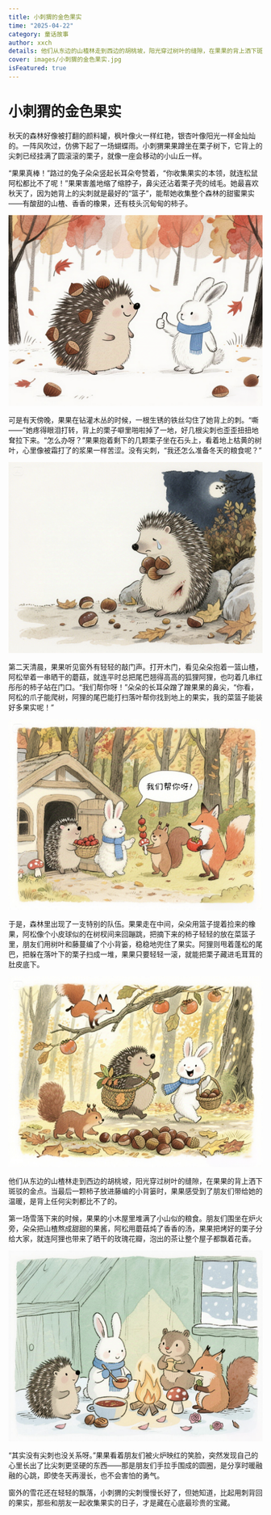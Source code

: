 ```yaml
---
title: 小刺猬的金色果实
time: "2025-04-22"
category: 童话故事
author: xxch
details: 他们从东边的山楂林走到西边的胡桃坡，阳光穿过树叶的缝隙，在果果的背上洒下斑驳的金点。当最后一颗柿子放进藤编的小背篓时，果果感受到了朋友们带给她的温暖，是背上任何尖刺都比不了的。
cover: images/小刺猬的金色果实.jpg
isFeatured: true
---
```


# 小刺猬的金色果实

秋天的森林好像被打翻的颜料罐，枫叶像火一样红艳，银杏叶像阳光一样金灿灿的。一阵风吹过，仿佛下起了一场蝴蝶雨。小刺猬果果蹲坐在栗子树下，它背上的尖刺已经挂满了圆滚滚的栗子，就像一座会移动的小山丘一样。

“果果真棒！”路过的兔子朵朵竖起长耳朵夸赞着，“你收集果实的本领，就连松鼠阿松都比不了呢！”果果害羞地缩了缩脖子，鼻尖还沾着栗子壳的绒毛。她最喜欢秋天了，因为她背上的尖刺就是最好的“篮子”，能帮她收集整个森林的甜蜜果实——有酸甜的山楂、香香的橡果，还有枝头沉甸甸的柿子。

![](./public/images/小刺猬的金色果实01.png)

可是有天傍晚，果果在钻灌木丛的时候，一根生锈的铁丝勾住了她背上的刺。“嘶——”她疼得眼泪打转，背上的栗子噼里啪啦掉了一地，好几根尖刺也歪歪扭扭地耷拉下来。“怎么办呀？”果果抱着剩下的几颗栗子坐在石头上，看着地上枯黄的树叶，心里像被霜打了的浆果一样苦涩。没有尖刺，“我还怎么准备冬天的粮食呢？”

![](./public/images/小刺猬的金色果实02.jpg)

第二天清晨，果果听见窗外有轻轻的敲门声。打开木门，看见朵朵抱着一篮山楂，阿松举着一串晒干的蘑菇，就连平时总把尾巴翘得高高的狐狸阿狸，也叼着几串红彤彤的柿子站在门口。“我们帮你呀！”朵朵的长耳朵蹭了蹭果果的鼻尖，“你看，阿松的爪子能爬树，阿狸的尾巴能打扫落叶帮你找到地上的果实，我的菜篮子能装好多果实呢！”

![](./public/images/小刺猬的金色果实03.jpg)

于是，森林里出现了一支特别的队伍。果果走在中间，朵朵用篮子提着捡来的橡果，阿松像个小皮球似的在树杈间来回蹦跳，把摘下来的柿子轻轻的放在菜篮子里，朋友们用树叶和藤蔓编了个小背篓，稳稳地兜住了果实。阿狸则甩着蓬松的尾巴，把躲在落叶下的栗子扫成一堆，果果只要轻轻一滚，就能把栗子藏进毛茸茸的肚皮底下。

![](./public/images/小刺猬的金色果实04.jpg)

他们从东边的山楂林走到西边的胡桃坡，阳光穿过树叶的缝隙，在果果的背上洒下斑驳的金点。当最后一颗柿子放进藤编的小背篓时，果果感受到了朋友们带给她的温暖，是背上任何尖刺都比不了的。

第一场雪落下来的时候，果果的小木屋里堆满了小山似的粮食。朋友们围坐在炉火旁，朵朵把山楂熬成甜甜的果酱，阿松用蘑菇炖了香香的汤，果果把烤好的栗子分给大家，就连阿狸也带来了晒干的玫瑰花瓣，泡出的茶让整个屋子都飘着花香。

![](./public/images/小刺猬的金色果实05.png)

“其实没有尖刺也没关系呀。”果果看着朋友们被火炉映红的笑脸，突然发现自己的心里长出了比尖刺更坚硬的东西——那是朋友们手拉手围成的圆圈，是分享时暖融融的心跳，即使冬天再漫长，也不会害怕的勇气。

窗外的雪花还在轻轻的飘落，小刺猬的尖刺慢慢长好了，但她知道，比起用刺背回的果实，那些和朋友一起收集果实的日子，才是藏在心底最珍贵的宝藏。